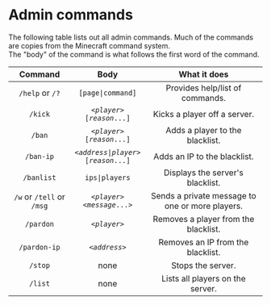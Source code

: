 # Admin commands  
The following table lists out all admin commands. Much of the commands are copies from the Minecraft command system.  
The "body" of the command is what follows the first word of the command.  
  
|Command                  |Body                                                    |What it does                                   |
|:-----------------------:|:------------------------------------------------------:|:---------------------------------------------:|
|`/help` or `/?`          |`[page\|command]`                                       |Provides help/list of commands.                |
|`/kick`                  |<code><<i>player</i>> [<i>reason</i>...]</code>         |Kicks a player off a server.                   |
|`/ban`                   |<code><<i>player</i>> [<i>reason</i>...]</code>         |Adds a player to the blacklist.                |
|`/ban-ip`                |<code><<i>address\|player</i>> [<i>reason</i>...]</code>|Adds an IP to the blacklist.                   |
|`/banlist`               |`ips\|players`                                          |Displays the server's blacklist.               |
|`/w` or `/tell` or `/msg`|<code><<i>player</i>> <<i>message</i>...><code>         |Sends a private message to one or more players.|
|`/pardon`                |<code><<i>player</i>></code>                            |Removes a player from the blacklist.           |
|`/pardon-ip`             |<code><<i>address</i>></code>                           |Removes an IP from the blacklist.              |
|`/stop`                  |none                                                    |Stops the server.                              |
|`/list`                  |none                                                    |Lists all players on the server.               |

